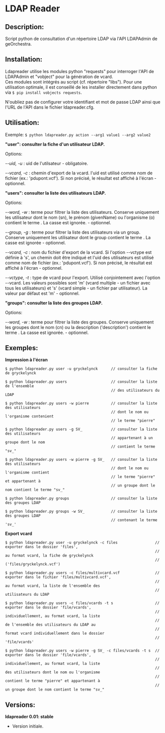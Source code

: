 # LDAP Reader

## Description:

Script python de consultation d'un répertoire LDAP via l'API LDAPAdmin de geOrchestra.


## Installation:

Ldapreader utilise les modules python "requests" pour interroger l'API de LDAPAdmin et "vobject" pour la génération de vcard.  
Ces modules sont intégrés au script (cf. répertoire "libs").
Pour une utilisation optimale, il est conseillé de les installer directement dans python via ```$ pip install vobjects requests```.

N'oubliez pas de configurer votre identifiant et mot de passe LDAP ainsi que l'URL de l'API dans le fichier ldapreader.cfg.


## Utilisation:

Exemple: ```$ python ldapreader.py action --arg1 value1 --arg2 value2```


**"user": consulter la fiche d'un utilisateur LDAP.**

Options:

*--uid, -u <uid>*       : uid de l'utilsateur - obligatoire.  

*--vcard, -c <path>*    : chemin d'export de la vcard. l'uid est utilisé comme nom de fichier (ex.: 'pdupont.vcf'). Si non précisé, le résultat est affiché à l'écran - optionnel.  


**"users": consulter la liste des utilisateurs LDAP.**

Options:

*--word, -w <word>*     : terme pour filtrer la liste des utilisateurs. Conserve uniquement les utilisateur dont le nom (sn), le prénom (givenName) ou l'organisme (o) contient le terme <word>. La casse est ignorée. - optionnel.  

*--group, -g <group>*   : terme pour filtrer la liste des utilisateurs via un group. Conserve uniquement les utilisateur dont le group contient le terme <group>. La casse est ignorée - optionnel.  

*--vcard, -c <file>*    : nom du fichier d'export de la vcard. Si l'option --vctype est définie à 's', un chemin doit être indiqué et l'uid des utilisateurs est utilisé comme nom de fichier (ex.: 'pdupont.vcf'). Si non précisé, le résultat est affiché à l'écran - optionnel.  

*--vctype, -t <type>*   : type de vcard pour l'export. Utilisé conjointement avec l'option --vcard. Les valeurs possibles sont 'm' (vcard multiple - un fichier avec tous les utilisateurs) et 's' (vcard simple - un fichier par utilisateur). La valeur par défaut est 'm' - optionnel.  


**"groups": consulter la liste des groupes LDAP.**

Options:

*--word, -w <word>* : terme pour filtrer la liste des groupes. Conserve uniquement les groupes dont le nom (cn) ou la description ('description') contient le terme <word>. La casse est ignorée. - optionnel.


## Exemples:

**Impression à l'écran**

```
$ python ldapreader.py user -u gryckelynck      // consulter la fiche de gryckelynck

$ python ldapreader.py users                    // consulter la liste de l'ensemble 
                                                // des utilisateurs du LDAP

$ python ldapreader.py users -w pierre          // consulter la liste des utilisateurs 
                                                // dont le nom ou l'organisme contenient 
                                                // le terme "pierre"

$ python ldapreader.py users -g SV_             // consulter la liste des utilisateurs 
                                                // appartenant à un groupe dont le nom 
                                                // contient le terme "sv_"

$ python ldapreader.py users -w pierre -g SV_   // consulter la liste des utilisateurs 
                                                // dont le nom ou l'organisme contient 
                                                // le terme "pierre" et appartenant à 
                                                // un groupe dont le nom contient le terme "sv_" 

$ python ldapreader.py groups                   // consulter la liste des groupes LDAP

$ python ldapreader.py groups -w SV_            // consulter la liste des groupes LDAP 
                                                // contenant le terme 'sv_'
```


**Export vcard**

```
$ python ldapreader.py user -u gryckelynck -c files                 // exporter dans le dossier 'files', 
                                                                    // au format vcard, la fiche de gryckelynck 
                                                                    // ('files/gryckelynck.vcf')

$ python ldapreader.py users -c files/multivcard.vcf                // exporter dans le fichier 'files/multivcard.vcf',
                                                                    // au format vcard, la liste de l'ensemble des 
                                                                    // utilisateurs du LDAP

$ python ldapreader.py users -c files/vcards -t s                   // exporter dans le dossier 'file/vcards', 
                                                                    // individuellement, au format vcard, la liste
                                                                    // de l'ensemble des utilisateurs du LDAP au 
                                                                    // format vcard individuellement dans le dossier 
                                                                    // 'file/vcards'

$ python ldapreader.py users -w pierre -g SV_ -c files/vcards -t s  // exporter dans le dossier 'file/vcards',
                                                                    // individuellement, au format vcard, la liste 
                                                                    // des utilisateurs dont le nom ou l'organisme 
                                                                    // contient le terme "pierre" et appartenant à 
                                                                    // un groupe dont le nom contient le terme "sv_" 
```

## Versions:

**ldapreader 0.01: stable**  

- Version initiale.
